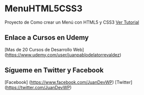 # MenuHTML5CSS3
Proyecto de Como crear un Menú con HTML5 y CSS3  [Ver Tutorial](https://www.google.com)

## Enlace a Cursos en Udemy
[Mas de 20 Cursos de Desarrollo Web] (https://www.udemy.com/user/juanpablodelatorrevaldez)

## Sígueme en Twitter y Facebook
[Facebook] (https://www.facebook.com/JuanDevWP)
[Twitter] (https://twitter.com/JuanDevWP)
